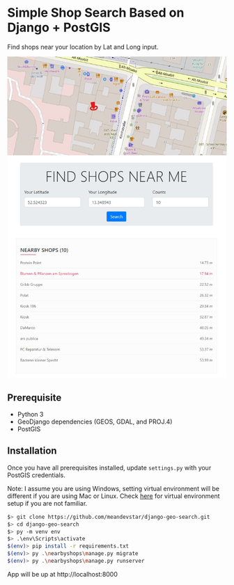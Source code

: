 # Simple Shop Search Based on Django + PostGIS
Find shops near your location by Lat and Long input.

<img width="800" src="example-map.jpg" border="0" />
<br>
<img width="800" src="demo.jpg" border="0" />

## Prerequisite
- Python 3
- GeoDjango dependencies (GEOS, GDAL, and PROJ.4)
- PostGIS

## Installation
Once you have all prerequisites installed, update `settings.py` with your PostGIS credentials.

Note: I assume you are using Windows, setting virtual environment will be different if you are using Mac or Linux.
Check [here](https://uoa-eresearch.github.io/eresearch-cookbook/recipe/2014/11/26/python-virtual-env) for virtual environment setup if you are not familiar.

```bash
$> git clone https://github.com/meandevstar/django-geo-search.git
$> cd django-geo-search
$> py -m venv env
$> .\env\Scripts\activate
$(env)> pip install -r requirements.txt
$(env)> py .\nearbyshops\manage.py migrate
$(env)> py .\nearbyshops\manage.py runserver
```

App will be up at http://localhost:8000
